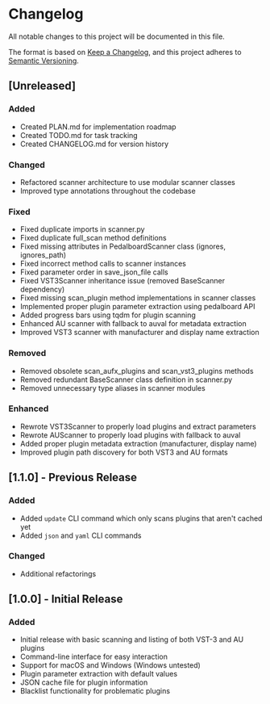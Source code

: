 # Changelog

All notable changes to this project will be documented in this file.

The format is based on [Keep a Changelog](https://keepachangelog.com/en/1.0.0/),
and this project adheres to [Semantic Versioning](https://semver.org/spec/v2.0.0.html).

## [Unreleased]

### Added
- Created PLAN.md for implementation roadmap
- Created TODO.md for task tracking
- Created CHANGELOG.md for version history

### Changed
- Refactored scanner architecture to use modular scanner classes
- Improved type annotations throughout the codebase

### Fixed
- Fixed duplicate imports in scanner.py
- Fixed duplicate full_scan method definitions
- Fixed missing attributes in PedalboardScanner class (ignores, ignores_path)
- Fixed incorrect method calls to scanner instances
- Fixed parameter order in save_json_file calls
- Fixed VST3Scanner inheritance issue (removed BaseScanner dependency)
- Fixed missing scan_plugin method implementations in scanner classes
- Implemented proper plugin parameter extraction using pedalboard API
- Added progress bars using tqdm for plugin scanning
- Enhanced AU scanner with fallback to auval for metadata extraction
- Improved VST3 scanner with manufacturer and display name extraction

### Removed
- Removed obsolete scan_aufx_plugins and scan_vst3_plugins methods
- Removed redundant BaseScanner class definition in scanner.py
- Removed unnecessary type aliases in scanner modules

### Enhanced
- Rewrote VST3Scanner to properly load plugins and extract parameters
- Rewrote AUScanner to properly load plugins with fallback to auval
- Added proper plugin metadata extraction (manufacturer, display name)
- Improved plugin path discovery for both VST3 and AU formats

## [1.1.0] - Previous Release

### Added
- Added `update` CLI command which only scans plugins that aren't cached yet
- Added `json` and `yaml` CLI commands

### Changed
- Additional refactorings

## [1.0.0] - Initial Release

### Added
- Initial release with basic scanning and listing of both VST-3 and AU plugins
- Command-line interface for easy interaction
- Support for macOS and Windows (Windows untested)
- Plugin parameter extraction with default values
- JSON cache file for plugin information
- Blacklist functionality for problematic plugins